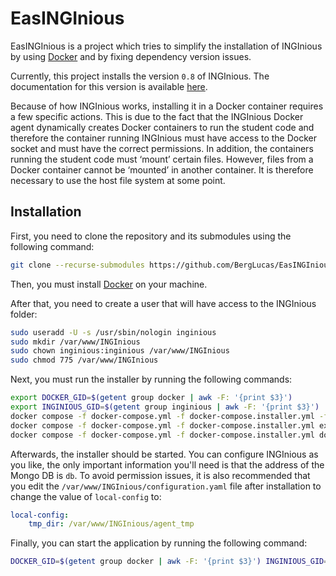 # EasINGInious

EasINGInious is a project which tries to simplify the installation of INGInious by using [Docker](https://docs.docker.com/engine/install/) and by fixing dependency version issues.

Currently, this project installs the version `0.8` of INGInious. The documentation for this version is available [here](https://docs.inginious.org/en/v0.8.2/admin_doc/install_doc/installation.html).

Because of how INGInious works, installing it in a Docker container requires a few specific actions. This is due to the fact that the INGInious Docker agent dynamically creates Docker containers to run the student code and therefore the container running INGInious must have access to the Docker socket and must have the correct permissions. In addition, the containers running the student code must ‘mount’ certain files. However, files from a Docker container cannot be ‘mounted’ in another container. It is therefore necessary to use the host file system at some point.

## Installation

First, you need to clone the repository and its submodules using the following command:

```bash
git clone --recurse-submodules https://github.com/BergLucas/EasINGInious.git
```

Then, you must install [Docker](https://docs.docker.com/engine/install/) on your machine.

After that, you need to create a user that will have access to the INGInious folder:

```bash
sudo useradd -U -s /usr/sbin/nologin inginious
sudo mkdir /var/www/INGInious
sudo chown inginious:inginious /var/www/INGInious
sudo chmod 775 /var/www/INGInious
```

Next, you must run the installer by running the following commands:

```bash
export DOCKER_GID=$(getent group docker | awk -F: '{print $3}')
export INGINIOUS_GID=$(getent group inginious | awk -F: '{print $3}')
docker compose -f docker-compose.yml -f docker-compose.installer.yml -f docker-compose.build.yml up -d
docker compose -f docker-compose.yml -f docker-compose.installer.yml exec -it backend inginious-install
docker compose -f docker-compose.yml -f docker-compose.installer.yml down
```

Afterwards, the installer should be started. You can configure INGInious as you like, the only important information you'll need is that the address of the Mongo DB is `db`. To avoid permission issues, it is also recommended that you edit the `/var/www/INGInious/configuration.yaml` file after installation to change the value of `local-config` to:

```yml
local-config:
    tmp_dir: /var/www/INGInious/agent_tmp
```

Finally, you can start the application by running the following command:

```bash
DOCKER_GID=$(getent group docker | awk -F: '{print $3}') INGINIOUS_GID=$(getent group inginious | awk -F: '{print $3}') docker compose -f docker-compose.yml -f docker-compose.prod.yml up
```

